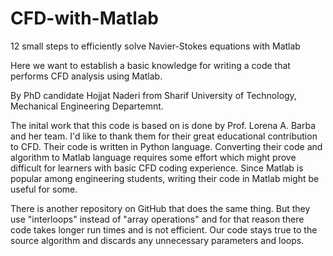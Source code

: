 # CFD-with-Matlab

12 small steps to efficiently solve Navier-Stokes equations with Matlab

Here we want to establish a basic knowledge for writing a code that performs CFD analysis using Matlab.

By PhD candidate Hojjat Naderi from Sharif University of Technology, Mechanical Engineering Departemnt.

The inital work that this code is based on is done by Prof. Lorena A. Barba and her team. I'd like to thank them for their great educational contribution to CFD. Their code is written in Python language. Converting their code and algorithm to Matlab language requires some effort which might prove difficult for learners with basic CFD coding experience. Since Matlab is popular among engineering students, writing their code in Matlab might be useful for some.

There is another repository on GitHub that does the same thing. But they use "interloops" instead of "array operations" and for that reason there code takes longer run times and is not efficient. Our code stays true to the source algorithm and discards any unnecessary parameters and loops.

